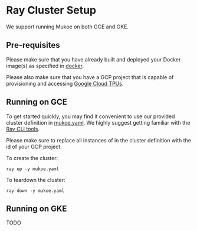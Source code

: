 # Ray Cluster Setup

We support running Mukoe on both GCE and GKE.

## Pre-requisites

Please make sure that you have already built and deployed your Docker image(s) as specified in [docker](..docker/).

Please also make sure that you have a GCP project that is capable of provisioning and accessing [Google Cloud TPUs](https://cloud.google.com/tpu/).

## Running on GCE

To get started quickly, you may find it convenient to use our provided cluster definition in [mukoe.yaml](mukoe.yaml). We highly suggest getting familiar with the [Ray CLI tools](https://docs.ray.io/en/latest/cluster/cli.html).

Please make sure to replace all instances of <YOUR-PROJECT-ID> in the cluster definition with the id of your GCP project.

To create the cluster:

```
ray up -y mukoe.yaml
```

To teardown the cluster:

```
ray down -y mukoe.yaml
```

## Running on GKE
TODO